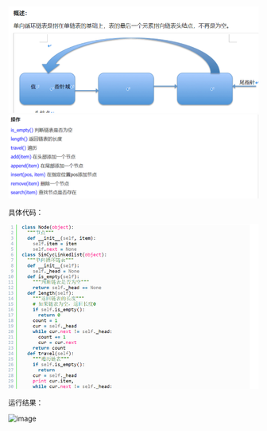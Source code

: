 ![image](https://github.com/11024153/HomeWork/blob/main/%E6%A6%82%E8%BF%B0.png)
![image](https://github.com/11024153/HomeWork/blob/main/image.png)

具体代码：

![image](https://github.com/11024153/HomeWork/blob/main/image1.png)

运行结果：

![image](https://img.jbzj.com/file_images/article/201711/20171110121942437.png?20171010121954)
